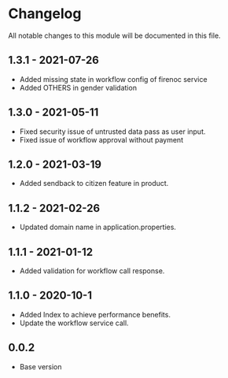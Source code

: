 

# Changelog
All notable changes to this module will be documented in this file.

## 1.3.1 - 2021-07-26
- Added missing state in workflow config of firenoc service
- Added OTHERS in gender validation 

## 1.3.0 - 2021-05-11

- Fixed security issue of untrusted data pass as user input.
- Fixed issue of workflow approval without payment

## 1.2.0 - 2021-03-19

- Added sendback to citizen feature in product.

## 1.1.2 - 2021-02-26

- Updated domain name in application.properties.

## 1.1.1 - 2021-01-12

- Added validation for workflow call response.

## 1.1.0 - 2020-10-1

- Added Index to achieve performance benefits.
- Update the workflow service call.

## 0.0.2

- Base version
